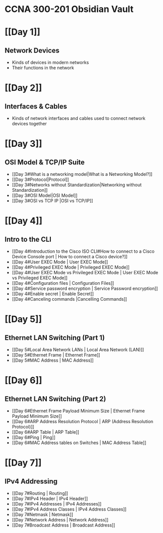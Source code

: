 # CCNA 300-201 Obsidian Vault

# [[Day 1]]
## Network Devices
* Kinds of devices in modern networks
* Their functions in the network

# [[Day 2]]
## Interfaces & Cables
* Kinds of network interfaces and cables used to connect network devices together

# [[Day 3]]
## OSI Model & TCP/IP Suite
* [[Day 3#What is a networking model|What is a Networking Model?]]
* [[Day 3#Protocol|Protocol]]
* [[Day 3#Networks without Standardization|Networking without Standardization]]
* [[Day 3#OSI Model|OSI Model]]
* [[Day 3#OSI vs TCP IP |OSI vs TCP/IP]]

# [[Day 4]]
## Intro to the CLI
* [[Day 4#Introduction to the Cisco ISO CLI#How to connect to a Cisco Device Console port | How to connect a Cisco device?]]
* [[Day 4#User EXEC Mode | User EXEC Mode]]
* [[Day 4#Privileged EXEC Mode | Privileged EXEC Mode]]
* [[Day 4#User EXEC Mode vs Privileged EXEC Mode | User EXEC Mode vs Privileged EXEC Mode]]
* [[Day 4#Configuration files | Configuration Files]]
* [[Day 4#Service password encryption | Service Password encryption]]
* [[Day 4#Enable secret | Enable Secret]]
* [[Day 4#Canceling commands |Cancelling Commands]]

# [[Day 5]]
## Ethernet LAN Switching (Part 1)
* [[Day 5#Local Area Network LANs | Local Area Network (LAN)]]
* [[Day 5#Ethernet Frame | Ethernet Frame]]
* [[Day 5#MAC Address | MAC Address]]
  
# [[Day 6]]
## Ethernet LAN Switching (Part 2)
* [[Day 6#Ethernet Frame Payload Minimum Size | Ethernet Frame Payload Minimum Size]]
* [[Day 6#ARP Address Resolution Protocol | ARP (Address Resolution Protocol)]]
* [[Day 6#ARP Table | ARP Table]]
* [[Day 6#Ping | Ping]]
* [[Day 6#MAC Address tables on Switches | MAC Address Table]]
 
# [[Day 7]]
## IPv4 Addressing
* [[Day 7#Routing | Routing]]
* [[Day 7#IPv4 Header | IPv4 Header]]
* [[Day 7#IPv4 Addresses | IPv4 Addresses]]
* [[Day 7#IPv4 Address Classes | IPv4 Address Classes]]
* [[Day 7#Netmask | Netmask]]
* [[Day 7#Network Address | Network Address]]
* [[Day 7#Broadcast Address | Broadcast Address]]

